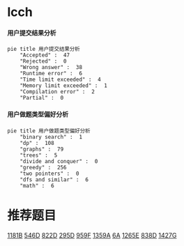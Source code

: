 # lcch

<!-- tabs:start -->



#### **用户提交结果分析**

```mermaid
pie title 用户提交结果分析
    "Accepted" :  47
    "Rejected" :  0
    "Wrong answer" :  38
    "Runtime error" :  6
    "Time limit exceeded" :  4
    "Memory limit exceeded" :  1
    "Compilation error" :  2
    "Partial" :  0
```

#### **用户做题类型偏好分析**

```mermaid
pie title 用户做题类型偏好分析
    "binary search" :  1
    "dp" :  108
    "graphs" :  79
    "trees" :  5
    "divide and conquer" :  0
    "greedy" :  256
    "two pointers" :  0
    "dfs and similar" :  6
    "math" :  6
```



<!-- tabs:end -->
# 推荐题目
[1181B](https://codeforces.com/contest/1181/problem/B)
[546D](https://codeforces.com/contest/546/problem/D)
[822D](https://codeforces.com/contest/822/problem/D)
[295D](https://codeforces.com/contest/295/problem/D)
[959F](https://codeforces.com/contest/959/problem/F)
[1359A](https://codeforces.com/contest/1359/problem/A)
[6A](https://codeforces.com/contest/6/problem/A)
[1265E](https://codeforces.com/contest/1265/problem/E)
[838D](https://codeforces.com/contest/838/problem/D)
[1427G](https://codeforces.com/contest/1427/problem/G)
